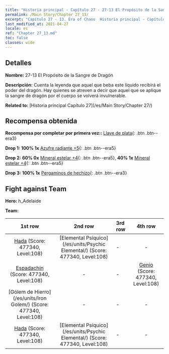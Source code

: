 ```yaml
---
title: "Historia principal - Capítulo 27 - 27-13 El Propósito de la Sangre de Dragón"
permalink: /Main Story/Chapter 27_13/
excerpt: "Capítulo 27 - 13. Era of Chaos  Historia principal - Capítulo 27_13. 27-13 El Propósito de la Sangre de Dragón"
last_modified_at: 2021-04-27
locale: es
ref: "Chapter 27_13.md"
toc: false
classes: wide
---
```


## Detalles

 **Nombre:** 27-13 El Propósito de la Sangre de Dragón

 **Descripción:** Cuenta la leyenda que aquel que beba este líquido recibirá el poder del dragón. Hay quienes se atreven a decir que aquel que se aplique la sangre de dragón por el cuerpo se volverá invulnerable.

 **Related to:** [Historia principal Capítulo 27](/es/Main Story/Chapter 27/)

## Recompensa obtenida

 **Recompensa por completar por primera vez::** [Llave de plata](/ItemsES/con_693/){: .btn .btn--era3}

 **Drop 1:** **100% 1x** [Azufre radiante +5](/ItemsES/mat_99/){: .btn .btn--era5}

 **Drop 2:** **60% 0x** [Mineral estelar +4](/ItemsES/mat_89/){: .btn .btn--era5}, **40% 1x** [Mineral estelar +4](/ItemsES/mat_89/){: .btn .btn--era5}

 **Drop 3:** **100% 1x** [Pergaminos de hechizo](/ItemsES/con_694/){: .btn .btn--era3}


## Fight against Team
 **Hero:** h_Adelaide

 **Team:**


  | 1st row | 2nd row | 3rd row | 4th row |
  |:----:|:----:|:----|:----:|
  | [Hada](/es/units/Sprite/) (Score: 477340, Level:108)  | [Elemental Psíquico](/es/units/Psychic Elemental/) (Score: 477340, Level:108)  | - | - |
  | [Espadachín](/es/units/Swordsman/) (Score: 477340, Level:108)  | - | - | [Genio](/es/units/Genie/) (Score: 477340, Level:108)  |
  | [Gólem de Hierro](/es/units/Iron Golem/) (Score: 477340, Level:108)  | - | - | - |
  | [Hada](/es/units/Sprite/) (Score: 477340, Level:108)  | [Elemental Psíquico](/es/units/Psychic Elemental/) (Score: 477340, Level:108)  | - | - |


